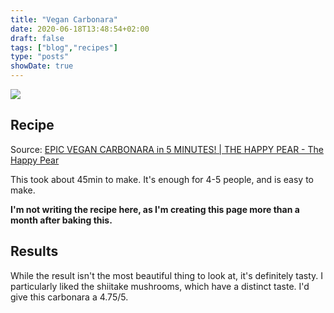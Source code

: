 ```yaml
---
title: "Vegan Carbonara"
date: 2020-06-18T13:48:54+02:00
draft: false
tags: ["blog","recipes"]
type: "posts"
showDate: true
---
```


[![](/assets/minified/IMG_20200618_202651.jpg)](/assets/IMG_20200618_202651.jpg)

## Recipe

Source: [EPIC VEGAN CARBONARA in 5 MINUTES! | THE HAPPY PEAR -  The Happy Pear](https://www.youtube.com/watch?v=X_qUHFx-jCI)

This took about 45min to make. It's enough for 4-5 people, and is easy to make.

**I'm not writing the recipe here, as I'm creating this page more than a month after baking this.**

## Results

While the result isn't the most beautiful thing to look at, it's definitely tasty. I particularly liked the shiitake mushrooms, which have a distinct taste. I'd give this carbonara a 4.75/5.

